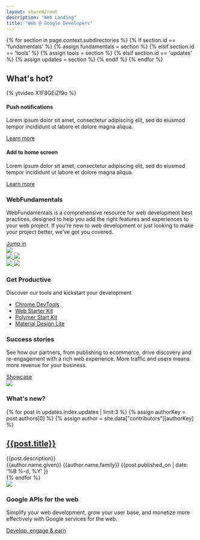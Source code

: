 ```yaml
---
layout: shared/root
description: "Web Landing"
title: "Web @ Google Developers"
---
```

{% for section in page.context.subdirectories %}
  {% if section.id == 'fundamentals' %}
    {% assign fundamentals = section %}
  {% elsif section.id == 'tools' %}
    {% assign tools = section %}
  {% elsif section.id == 'updates' %}
    {% assign updates = section %}
  {% endif %}
{% endfor %}

<div class="wf-subheading" hidden>
  <div class="page-content mdl-grid">
    <div class="mdl-cell mdl-cell--12-col wf-showcase__title">
      <h2>Next Generation Web</h2>
      <p class="mdl-typography--font-light">
        The average user visits 100+ sites per month on the mobile web - 
        will yours be one of them?
      </p>
    </div>
  </div>
</div>

<div class="wf-subheading" hidden>
  <div class="page-content mdl-grid">
    <div class="mdl-cell mdl-cell--6-col mdl-cell--4-col-tablet wf-showcase__title">
      <h2>Next Generation Web</h2>
      <p class="mdl-typography--font-light">
        The average user visits 100+ sites per month on the mobile web - will yours be one of them?
      </p>
    </div>
    <div class="mdl-cell mdl-cell--6-col mdl-cell--4-col-tablet mdl-cell--hide-phone">
      <img src="/web/imgs/landing-devices.png">
    </div>
  </div>
</div>


<div class="wf-landing-section">
  <div class="page-content mdl-grid">
    <h2 class="mdl-cell mdl-cell--12-col">
      What's hot?
    </h2>
    <div class="mdl-cell mdl-cell--6-col mdl-cell--4-col-tablet">
      {% ytvideo X1F8GEiZf9o %}
    </div>
    <div class="mdl-cell mdl-cell--6-col mdl-cell--4-col-tablet">
      <div class="wf-landing-whatsnew">
        <h4>Push notifications</h4>
        <p>
          Lorem ipsum dolor sit amet, consectetur adipiscing elit, sed do 
          eiusmod tempor incididunt ut labore et dolore magna aliqua.
        </p>
        <a href="/web/fundamentals/">Learn more</a>
      </div>
      <div class="wf-landing-whatsnew">
        <h4>Add to home screen</h4>
        <p>
          Lorem ipsum dolor sit amet, consectetur adipiscing elit, sed do 
          eiusmod tempor incididunt ut labore et dolore magna aliqua.
        </p>
        <a href="/web/fundamentals/">Learn more</a>
      </div>
    </div>
  </div>
</div>


<div class="wf-landing-section wf-secondaryheading">
  <div class="page-content mdl-grid">
    <div class="mdl-cell mdl-cell--6-col mdl-cell--4-col-tablet">
      <h3>Web<b>Fundamentals</b></h3>
      <p>
        WebFundamentals is a comprehensive resource for web development best 
        practices, designed to help you add the right features and experiences 
        to your web project. If you’re new to web development or just looking 
        to make your project better, we’ve got you covered.
      </p>
      <a href="/web/fundamentals/">Jump in</a>
    </div>
    <div class="mdl-cell mdl-cell--6-col mdl-cell--4-col-tablet">
      <img src="/web/imgs/dgc-web-w1x.jpg">
    </div>
  </div>
</div>

<div class="wf-landing-section wf-landing-tools">
  <div class="page-content mdl-grid">
    <div class="mdl-cell mdl-cell--3-col mdl-cell--2-col-tablet mdl-cell--hide-phone">
      <a href="/web/tools/chrome-devtools/">
        <img class="wf-landing-tool-img" src="/web/tools/imgs/chrome-devtools.png">
      </a>
      <a href="/web/tools/starter-kit/">
        <img class="wf-landing-tool-img" src="/web/tools/starter-kit/images/thumb.jpg">
      </a>
    </div>
    <div class="mdl-cell mdl-cell--3-col mdl-cell--2-col-tablet mdl-cell--hide-phone">
      <a href="/web/tools/polymer-starter-kit/">
        <img class="wf-landing-tool-img" src="/web/tools/polymer-starter-kit/thumb.jpg">
      </a>
      <a href="http://www.getmdl.io/">
        <img class="wf-landing-tool-img" src="/web/tools/imgs/mdl-thumb.png">
      </a>
    </div>
    <div class="mdl-cell mdl-cell--6-col mdl-cell--4-col-tablet">
      <h3>Get Productive</h3>
      <p>Discover our tools and kickstart your development</p>
      <ul>
        <li><a href="/web/tools/chrome-devtools/">Chrome DevTools</a></li>
        <li><a href="/web/tools/starter-kit/">Web Starter Kit</a></li>
        <li><a href="/web/tools/polymer-starter-kit/">Polymer Start Kit</a></li>
        <li><a href="http://www.getmdl.io/">Material Design Lite</a></li>
      </ul>
    </div>
  </div>
</div>

<div class="wf-landing-section wf-landing-casestudies wf-secondaryheading">
  <div class="page-content mdl-grid">
    <div class="mdl-cell mdl-cell--6-col mdl-cell--4-col-tablet">
      <h3>Success stories</h3>
      <p>
        See how our partners, from publishing to ecommerce, drive discovery 
        and re-engagement with a rich web experience. More traffic and users 
        means more revenue for your business.
      </p>
      <a href="/web/showcase/">Showcase</a>
    </div>
    <div class="mdl-cell mdl-cell--6-col mdl-cell--4-col-tablet">
      <img src="https://placehold.it/500x250">
    </div>
  </div>
</div>

<div class="wf-landing-section wf-landing-update">
  <div class="page-content mdl-grid">
    <h3 class="mdl-cell mdl-cell--12-col">What's new?</h3>
    {% for post in updates.index.updates | limit:3 %}
    {% assign authorKey = post.authors[0] %}
    {% assign author = site.data["contributors"][authorKey] %}
    <div class="mdl-cell mdl-cell--4-col mdl-card mdl-shadow--2dp wf-card">
      <a style="background-image:url({{post.featured_image}})" class="mdl-card__title" href="{{post.relative_url}}">
        <div>
          <h2 class="mdl-card__title-text">{{post.title}}</h2>
        </div>
      </a>
      <div class="mdl-card__supporting-text">
        <span>{{post.description}}</span>
      </div>
      <div class="mdl-card__actions mdl-card--border wf-update-card--actions">
        <span class="wf-update-card--author">
          {{author.name.given}} {{author.name.family}}
        </span>
        <span class="wf-update-card--date">
          {{post.published_on | date: '%B %-d, %Y' }}
        </span>
      </div>
      <div class="mdl-card__menu">
      </div>
    </div>
    {% endfor %}
  </div>
</div>

<div class="wf-landing-section wf-landing-gmp wf-secondaryheading">
  <div class="page-content mdl-grid">
    <div class="mdl-cell mdl-cell--6-col mdl-cell--4-col-tablet mdl-cell--hide-phone">
      <img src="https://placehold.it/500x250">
    </div>
    <div class="mdl-cell mdl-cell--6-col mdl-cell--4-col-tablet">
      <h3>Google APIs for the web</h3>
      <p>
        Simplify your web development, grow your user base, and monetize more 
        effectively with Google services for the web.
      </p>
      <a href="#">Develop, engage &amp; earn</a>
    </div>
  </div>
</div>


